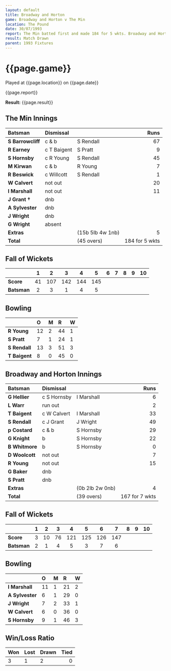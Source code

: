 ```yaml
---
layout: default
title: Broadway and Horton
game: Broadway and Horton v The Min
location: The Pound
date: 30/07/1993
report: The Min batted first and made 184 for 5 wkts. Broadway and Horton replied with 167 for 7 wkts when time ran out
result: Match Drawn
parent: 1993 Fixtures
---
```


# {{page.game}}

Played at {{page.location}} on {{page.date}}

{{page.report}}

**Result:** {{page.result}}

## The Min Innings

| Batsman | Dismissal |  | Runs |
|:---|:---|---|---:|
| **S Barrowcliff** | c & b | S Rendall| 67 | 
| **R Earney** | c T Baigent | S Pratt | 9 | 
| **S Hornsby** | c R Young | S Rendall | 45 | 
| **M Kirwan** | c & b | R Young | 7 | 
| **R Beswick** | c Willcott | S Rendall | 1 | 
| **W Calvert** | not out |  | 20 | 
| **I Marshall** | not out |  | 11 | 
| **J Grant &#8224;** | dnb |  |  | 
| **A Sylvester** | dnb |  |  | 
| **J Wright** | dnb |  |  |
| **G Wright** | absent |  |  | 
| **Extras** | | (15b 5lb 4w 1nb) | 5 | 
| **Total** | | (45 overs) | 184 for 5 wkts | 

## Fall of Wickets

| | 1 | 2 | 3 | 4 | 5 | 6 | 7 | 8 | 9 | 10 |
|---|:---:|:---:|:---:|:---:|:---:|:---:|:---:|:---:|:---:|:---:|
| **Score** | 41 | 107 | 142 | 144 | 145 |  |  |  |  |  |
| **Batsman** | 2 | 3 | 1 | 4 | 5 |  |  |  |  |  |

## Bowling

| | O | M | R | W |
|---|:---|:---|:---|:---|
| **R Young** | 12 | 2 | 44 | 1 | 
| **S Pratt** | 7 | 1 | 24 | 1 | 
| **S Rendall** | 13 | 3 | 51 | 3 | 
| **T Baigent** | 8 | 0 | 45 | 0 | 

## Broadway and Horton Innings

| Batsman | Dismissal |  | Runs |
|:---|:---|---|---:|
| **G Hellier** | c S Hornsby | I Marshall | 6 | 
| **L Warr** | run out |  | 2 | 
| **T Baigent** | c W Calvert | I Marshall | 33 | 
| **S Rendall** | c J Grant | J Wright | 49 | 
| **p Costard** | c & b | S Hornsby | 29 | 
| **G Knight** | b | S Hornsby | 22 |
| **B Whitmore** | b | S Hornsby | 0 | 
| **D Woolcott** | not out |  | 7 |
| **R Young** | not out |  | 15 | 
| **G Baker** | dnb |  |  | 
| **S Pratt** | dnb |  |  |
| **Extras** | | (0b 2lb 2w 0nb) | 4 | 
| **Total** | | (39 overs) | 167 for 7 wkts | 

## Fall of Wickets

| | 1 | 2 | 3 | 4 | 5 | 6 | 7 | 8 | 9 | 10 |
|---|:---:|:---:|:---:|:---:|:---:|:---:|:---:|:---:|:---:|:---:|
| **Score** | 3 | 10 | 76 | 121 | 125 | 126 | 147 |  |  |  |
| **Batsman** | 2 | 1 | 4 | 5 | 3 | 7 | 6 |  |  |  |

## Bowling

| | O | M | R | W |
|---|:---|:---|:---|:---|
| **I Marshall** | 11 | 1 | 21 | 2 | 
| **A Sylvester** | 6 | 1 | 29 | 0 | 
| **J Wright** | 7 | 2 | 33 | 1 | 
| **W Calvert** | 6 | 0 | 36 | 0 | 
| **S Hornsby** | 9 | 1 | 46 | 3 |

## Win/Loss Ratio

| Won | Lost | Drawn | Tied |
|:---|:---|:---|---:|
| 3 | 1 | 2 | 0 |
